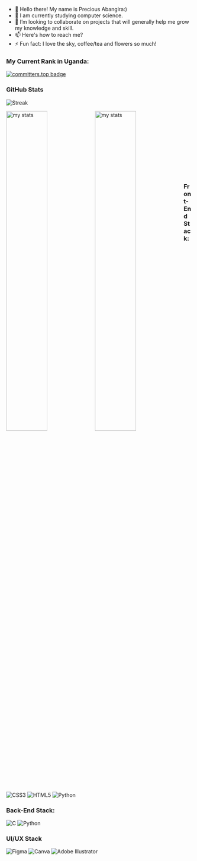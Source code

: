 - 👋 Hello there! My name is Precious Abangira:)
- 🌱 I am currently studying computer science.
- 💞️ I’m looking to collaborate on projects that will generally help me grow my knowledge and skill.
- 📫 Here's how to reach me? 
- ⚡ Fun fact: I love the sky, coffee/tea and flowers so much!

### My Current Rank in Uganda:<br>
[![committers.top badge](https://user-badge.committers.top/uganda/abangiraekyomuhendo.svg)](https://user-badge.committers.top/uganda/abangiraekyomuhendo) 

### GitHub Stats

![Streak](https://streak-stats.demolab.com?user=abangiraekyomuhendo&theme=transparent&ring=ff4500&fire=ff4500&sideLabels=ffffff&currStreakLabel=ffffff&stroke=ffffff&dates=ffffff&currStreakNum=ffffff&sideNums=ffffff)


<img alt="my stats" align="left" width="47%" src="https://github-readme-stats.vercel.app/api?username=abangiraekyomuhendo&bg_color=ffffff00&text_color=ffffff&title_color=ffb6c1"/>


<img  alt="my stats" align = "left" width = "47%" src ="https://github-readme-stats.vercel.app/api/top-langs/?username=abangiraekyomuhendo&layout=compact&bg_color=ffffff00&text_color=ffffff&title_color=ffb6c1"/>


 <br></br> <br></br> <br></br> <br></br> <br></br>


### Front-End Stack:
![CSS3](https://img.shields.io/badge/css3-%231572B6.svg?style=for-the-badge&logo=css3&logoColor=white) ![HTML5](https://img.shields.io/badge/html5-%23E34F26.svg?style=for-the-badge&logo=html5&logoColor=white) ![Python](https://img.shields.io/badge/python-3670A0?style=for-the-badge&logo=python&logoColor=ffdd54)  

### Back-End Stack:
![C](https://img.shields.io/badge/c-%2300599C.svg?style=for-the-badge&logo=c&logoColor=white) ![Python](https://img.shields.io/badge/python-3670A0?style=for-the-badge&logo=python&logoColor=ffdd54) 

### UI/UX Stack
![Figma](https://img.shields.io/badge/Figma-F24E1E?style=for-the-badge&logo=figma&logoColor=white)  ![Canva](https://img.shields.io/badge/Canva-%2300C4CC.svg?&style=for-the-badge&logo=Canva&logoColor=white) ![Adobe Illustrator](https://img.shields.io/badge/Adobe%20Illustrator-FF9A00?style=for-the-badge&logo=adobe%20illustrator&logoColor=white)



<!---
nimmusiima/nimmusiima is a ✨ special ✨ repository because its `README.md` (this file) appears on your GitHub profile.
You can click the Preview link to take a look at your changes.
--->
